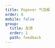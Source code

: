 ```yaml
---
title: Popover 气泡框
order: 8
mobile: false
group:
  title: 反馈
  order: 1
  path: feedback
---
```


<code src="../demo/Popover.tsx"></code>
<API src="../src/Popover.tsx"></API>
